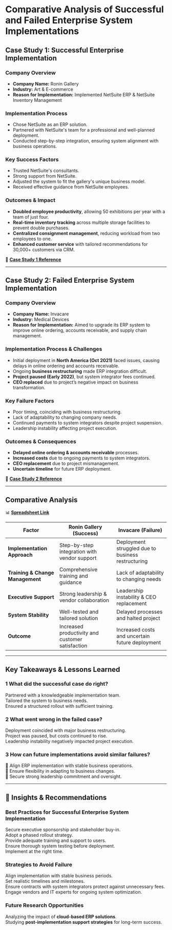 # Comparative Analysis of Successful and Failed Enterprise System Implementations

## Case Study 1: Successful Enterprise Implementation

### Company Overview
- **Company Name:** Ronin Gallery  
- **Industry:** Art & E-commerce  
- **Reason for Implementation:** Implemented NetSuite ERP & NetSuite Inventory Management  

### Implementation Process
- Chose NetSuite as an ERP solution.  
- Partnered with NetSuite's team for a professional and well-planned deployment.  
- Conducted step-by-step integration, ensuring system alignment with business operations.  

### Key Success Factors
- Trusted NetSuite's consultants.  
- Strong support from NetSuite.  
- Adjusted the system to fit the gallery's unique business model.  
- Received effective guidance from NetSuite employees.  

### Outcomes & Impact
- **Doubled employee productivity**, allowing 50 exhibitions per year with a team of just four.  
- **Real-time inventory tracking** across multiple storage facilities to prevent double purchases.  
- **Centralized consignment management**, reducing workload from two employees to one.  
- **Enhanced customer service** with tailored recommendations for 30,000+ customers via CRM.  

📌 **[Case Study 1 Reference](https://www.netsuite.com/portal/resource/articles/erp/erp-implementation-case-study.shtml)**  

---

## Case Study 2: Failed Enterprise System Implementation

### Company Overview
- **Company Name:** Invacare  
- **Industry:** Medical Devices  
- **Reason for Implementation:** Aimed to upgrade its ERP system to improve online ordering, accounts receivable, and supply chain management.  

### Implementation Process & Challenges
- Initial deployment in **North America (Oct 2021)** faced issues, causing delays in online ordering and accounts receivable.  
- Ongoing **business restructuring** made ERP integration difficult.  
- **Project paused (Early 2022)**, but system integrator fees continued.  
- **CEO replaced** due to project’s negative impact on business transformation.  

### Key Failure Factors
- Poor timing, coinciding with business restructuring.  
- Lack of adaptability to changing company needs.  
- Continued payments to system integrators despite project suspension.  
- Leadership instability affecting project execution.  

### Outcomes & Consequences
- **Delayed online ordering & accounts receivable** processes.  
- **Increased costs** due to ongoing payments to system integrators.  
- **CEO replacement** due to project mismanagement.  
- **Uncertain timeline** for future ERP deployment.  

📌 **[Case Study 2 Reference](https://www.cio.com/article/278677/enterprise-resource-planning-10-famous-erp-disasters-dustups-and-disappointments.html)**  

---

## Comparative Analysis  

📊 **[Spreadsheet Link](https://docs.google.com/spreadsheets/d/1-oLjojzgnjVdLtGtbeGq31WfU0jm5DYluzNoDwfQNu0/edit?gid=803715841#gid=803715841)**  

| **Factor**                     | **Ronin Gallery (Success)**                      | **Invacare (Failure)**                        |
|--------------------------------|-------------------------------------------------|---------------------------------------------|
| **Implementation Approach**     | Step-by-step integration with vendor support   | Deployment struggled due to business restructuring |
| **Training & Change Management** | Comprehensive training and guidance            | Lack of adaptability to changing needs      |
| **Executive Support**          | Strong leadership & vendor collaboration       | Leadership instability & CEO replacement    |
| **System Stability**           | Well-tested and tailored solution              | Delayed processes and halted project       |
| **Outcome**                    | Increased productivity and customer satisfaction | Increased costs and uncertain future deployment |

---

## Key Takeaways & Lessons Learned  

### 1️ What did the successful case do right?  
 Partnered with a knowledgeable implementation team.  
 Tailored the system to business needs.  
 Ensured a structured rollout with sufficient training.  

### 2️ What went wrong in the failed case?  
 Deployment coincided with major business restructuring.  
 Project was paused, but costs continued to rise.  
 Leadership instability negatively impacted project execution.  

### 3️ How can future implementations avoid similar failures?  
🔹 Align ERP implementation with stable business operations.  
🔹 Ensure flexibility in adapting to business changes.  
🔹 Secure strong leadership commitment and oversight.  

---

## 📌 Insights & Recommendations  

### **Best Practices for Successful Enterprise System Implementation**  
 Secure executive sponsorship and stakeholder buy-in.  
 Adopt a phased rollout strategy.  
 Provide adequate training and support to users.  
 Ensure thorough system testing before deployment.  
 Implement at the right time.  

### **Strategies to Avoid Failure**  
 Align implementation with stable business periods.  
 Set realistic timelines and milestones.  
 Ensure contracts with system integrators protect against unnecessary fees.  
 Engage vendors and IT experts for ongoing system optimization.  

### **Future Research Opportunities**  
 Analyzing the impact of **cloud-based ERP solutions**.  
 Studying **post-implementation support strategies** for long-term success.  
